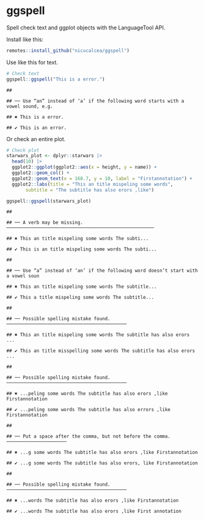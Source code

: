 ggspell
================

Spell check text and ggplot objects with the LanguageTool API.

Install like this:

``` r
remotes::install_github("nicucalcea/ggspell")
```

Use like this for text.

``` r
# Check text
ggspell::ggspell("This is a error.")
```

    ## 

    ## ── Use “an” instead of ‘a’ if the following word starts with a vowel sound, e.g.

    ## ✖ This is a error.

    ## ✔ This is an error.

Or check an entire plot.

``` r
# Check plot
starwars_plot <- dplyr::starwars |>
  head(10) |>
  ggplot2::ggplot(ggplot2::aes(x = height, y = name)) +
  ggplot2::geom_col() +
  ggplot2::geom_text(x = 168.7, y = 10, label = "Firstannotation") +
  ggplot2::labs(title = "This an title mispeling some words",
       subtitle = "The subtitle has also erors ,like")

ggspell::ggspell(starwars_plot)
```

    ## 

    ## ── A verb may be missing. ──────────────────────────────────────────────────────

    ## ✖ This an title mispeling some words The subti...

    ## ✔ This is an title mispeling some words The subti...

    ## 

    ## ── Use “a” instead of ‘an’ if the following word doesn’t start with a vowel soun

    ## ✖ This an title mispeling some words The subtitle...

    ## ✔ This a title mispeling some words The subtitle...

    ## 

    ## ── Possible spelling mistake found. ────────────────────────────────────────────

    ## ✖ This an title mispeling some words The subtitle has also erors ...

    ## ✔ This an title misspelling some words The subtitle has also erors ...

    ## 

    ## ── Possible spelling mistake found. ────────────────────────────────────────────

    ## ✖ ...peling some words The subtitle has also erors ,like Firstannotation

    ## ✔ ...peling some words The subtitle has also errors ,like Firstannotation

    ## 

    ## ── Put a space after the comma, but not before the comma. ──────────────────────

    ## ✖ ...g some words The subtitle has also erors ,like Firstannotation

    ## ✔ ...g some words The subtitle has also erors, like Firstannotation

    ## 

    ## ── Possible spelling mistake found. ────────────────────────────────────────────

    ## ✖ ...words The subtitle has also erors ,like Firstannotation

    ## ✔ ...words The subtitle has also erors ,like First annotation
